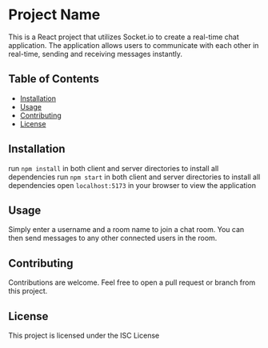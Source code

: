 # Project Name

This is a React project that utilizes Socket.io to create a real-time chat application. The application allows users to communicate with each other in real-time, sending and receiving messages instantly.

## Table of Contents

- [Installation](#installation)
- [Usage](#usage)
- [Contributing](#contributing)
- [License](#license)

## Installation

run `npm install` in both client and server directories to install all dependencies
run `npm start` in both client and server directories to install all dependencies
open `localhost:5173` in your browser to view the application

## Usage

Simply enter a username and a room name to join a chat room. You can then send messages to any other connected users in the room.

## Contributing

Contributions are welcome. Feel free to open a pull request or branch from this project.

## License

This project is licensed under the ISC License
